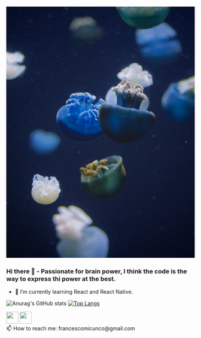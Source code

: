 
[![Header](https://raw.githubusercontent.com/FrancescoMicunco/francescomicunco/francescomicunco/meduse.jpg "Here we are")](https://some-url.dev/)

### Hi there 👋 - Passionate for brain power, I think the code is the way to express thi power at the best.
- 🌱 I’m currently learning React and React Native. 

![Anurag's GitHub stats](https://github-readme-stats.vercel.app/api?username=francescomicunco&show_icons=true&theme=radical)
[![Top Langs](https://github-readme-stats.vercel.app/api/top-langs/?username=francescomicunco&layout=compact)](https://github.com/anuraghazra/github-readme-stats)

<img height="32" width="32" src="https://cdn.jsdelivr.net/npm/simple-icons@v6/icons/twitter.svg" />
<img height="32" width="32" src="https://cdn.jsdelivr.net/npm/simple-icons@v6/icons/facebook.svg" />
<br>📫 How to reach me: francescomicunco@gmail.com
<!--
**FrancescoMicunco/francescomicunco** is a ✨ _special_ ✨ repository because its `README.md` (this file) appears on your GitHub profile.

Here are some ideas to get you started:

- 🔭 I’m currently working on ...
- 🌱 I’m currently learning ...
- 👯 I’m looking to collaborate on ...
- 🤔 I’m looking for help with ...
- 💬 Ask me about ...
- 📫 How to reach me: ...
- 😄 Pronouns: ...
- ⚡ Fun fact: ...
-->
